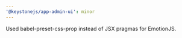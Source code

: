 ```yaml
---
'@keystonejs/app-admin-ui': minor
---
```


Used babel-preset-css-prop instead of JSX pragmas for EmotionJS.
